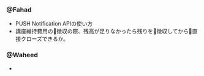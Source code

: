 ### @Fahad
- PUSH Notification APIの使い方
- 講座維持費用の徴収の際、残高が足りなかったら残りを徴収してから直接クローズできるか。

### @Waheed
- 